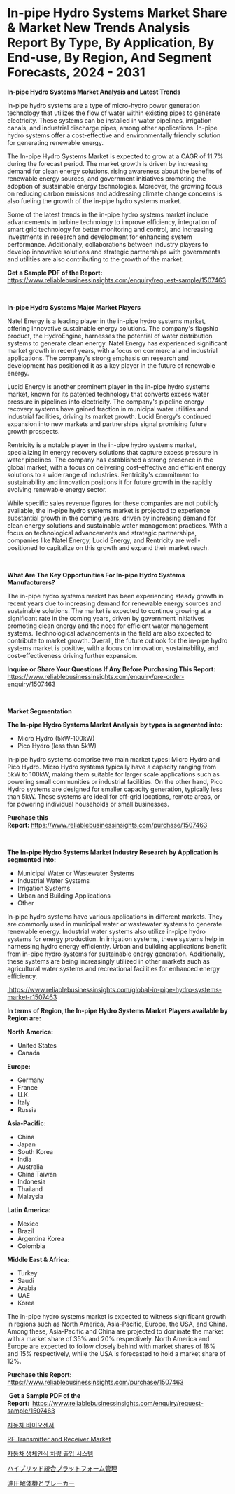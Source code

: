 <p><h1>In-pipe Hydro Systems Market Share & Market New Trends Analysis Report By Type, By Application, By End-use, By Region, And Segment Forecasts, 2024 - 2031</h1></p><p><strong>In-pipe Hydro Systems Market Analysis and Latest Trends</strong></p>
<p><p>In-pipe hydro systems are a type of micro-hydro power generation technology that utilizes the flow of water within existing pipes to generate electricity. These systems can be installed in water pipelines, irrigation canals, and industrial discharge pipes, among other applications. In-pipe hydro systems offer a cost-effective and environmentally friendly solution for generating renewable energy.</p><p>The In-pipe Hydro Systems Market is expected to grow at a CAGR of 11.7% during the forecast period. The market growth is driven by increasing demand for clean energy solutions, rising awareness about the benefits of renewable energy sources, and government initiatives promoting the adoption of sustainable energy technologies. Moreover, the growing focus on reducing carbon emissions and addressing climate change concerns is also fueling the growth of the in-pipe hydro systems market.</p><p>Some of the latest trends in the in-pipe hydro systems market include advancements in turbine technology to improve efficiency, integration of smart grid technology for better monitoring and control, and increasing investments in research and development for enhancing system performance. Additionally, collaborations between industry players to develop innovative solutions and strategic partnerships with governments and utilities are also contributing to the growth of the market.</p></p>
<p><strong>Get a Sample PDF of the Report:&nbsp;</strong> <a href="https://www.reliablebusinessinsights.com/enquiry/request-sample/1507463">https://www.reliablebusinessinsights.com/enquiry/request-sample/1507463</a></p>
<p>&nbsp;</p>
<p><strong>In-pipe Hydro Systems Major Market Players</strong></p>
<p><p>Natel Energy is a leading player in the in-pipe hydro systems market, offering innovative sustainable energy solutions. The company's flagship product, the HydroEngine, harnesses the potential of water distribution systems to generate clean energy. Natel Energy has experienced significant market growth in recent years, with a focus on commercial and industrial applications. The company's strong emphasis on research and development has positioned it as a key player in the future of renewable energy.</p><p>Lucid Energy is another prominent player in the in-pipe hydro systems market, known for its patented technology that converts excess water pressure in pipelines into electricity. The company's pipeline energy recovery systems have gained traction in municipal water utilities and industrial facilities, driving its market growth. Lucid Energy's continued expansion into new markets and partnerships signal promising future growth prospects.</p><p>Rentricity is a notable player in the in-pipe hydro systems market, specializing in energy recovery solutions that capture excess pressure in water pipelines. The company has established a strong presence in the global market, with a focus on delivering cost-effective and efficient energy solutions to a wide range of industries. Rentricity's commitment to sustainability and innovation positions it for future growth in the rapidly evolving renewable energy sector.</p><p>While specific sales revenue figures for these companies are not publicly available, the in-pipe hydro systems market is projected to experience substantial growth in the coming years, driven by increasing demand for clean energy solutions and sustainable water management practices. With a focus on technological advancements and strategic partnerships, companies like Natel Energy, Lucid Energy, and Rentricity are well-positioned to capitalize on this growth and expand their market reach.</p></p>
<p>&nbsp;</p>
<p><strong>What Are The Key Opportunities For In-pipe Hydro Systems Manufacturers?</strong></p>
<p><p>The in-pipe hydro systems market has been experiencing steady growth in recent years due to increasing demand for renewable energy sources and sustainable solutions. The market is expected to continue growing at a significant rate in the coming years, driven by government initiatives promoting clean energy and the need for efficient water management systems. Technological advancements in the field are also expected to contribute to market growth. Overall, the future outlook for the in-pipe hydro systems market is positive, with a focus on innovation, sustainability, and cost-effectiveness driving further expansion.</p></p>
<p><strong>Inquire or Share Your Questions If Any Before Purchasing This Report:</strong> <a href="https://www.reliablebusinessinsights.com/enquiry/pre-order-enquiry/1507463">https://www.reliablebusinessinsights.com/enquiry/pre-order-enquiry/1507463</a></p>
<p>&nbsp;</p>
<p><strong>Market Segmentation</strong></p>
<p><strong>The In-pipe Hydro Systems Market Analysis by types is segmented into:</strong></p>
<p><ul><li>Micro Hydro (5kW-100kW)</li><li>Pico Hydro (less than 5kW)</li></ul></p>
<p><p>In-pipe hydro systems comprise two main market types: Micro Hydro and Pico Hydro. Micro Hydro systems typically have a capacity ranging from 5kW to 100kW, making them suitable for larger scale applications such as powering small communities or industrial facilities. On the other hand, Pico Hydro systems are designed for smaller capacity generation, typically less than 5kW. These systems are ideal for off-grid locations, remote areas, or for powering individual households or small businesses.</p></p>
<p><strong>Purchase this Report:&nbsp;</strong><a href="https://www.reliablebusinessinsights.com/purchase/1507463">https://www.reliablebusinessinsights.com/purchase/1507463</a></p>
<p>&nbsp;</p>
<p><strong>The In-pipe Hydro Systems Market Industry Research by Application is segmented into:</strong></p>
<p><ul><li>Municipal Water or Wastewater Systems</li><li>Industrial Water Systems</li><li>Irrigation Systems</li><li>Urban and Building Applications</li><li>Other</li></ul></p>
<p><p>In-pipe hydro systems have various applications in different markets. They are commonly used in municipal water or wastewater systems to generate renewable energy. Industrial water systems also utilize in-pipe hydro systems for energy production. In irrigation systems, these systems help in harnessing hydro energy efficiently. Urban and building applications benefit from in-pipe hydro systems for sustainable energy generation. Additionally, these systems are being increasingly utilized in other markets such as agricultural water systems and recreational facilities for enhanced energy efficiency.</p></p>
<p><a href="https://www.reliablebusinessinsights.com/global-in-pipe-hydro-systems-market-r1507463">&nbsp;https://www.reliablebusinessinsights.com/global-in-pipe-hydro-systems-market-r1507463</a></p>
<p><strong>In terms of Region, the In-pipe Hydro Systems Market Players available by Region are:</strong></p>
<p>
    <p> <strong> North America: </strong>
        <ul>
            <li>United States</li>
            <li>Canada</li>
        </ul>
        </p> 
    <p> <strong> Europe: </strong>
        <ul>
            <li>Germany</li>
            <li>France</li>
            <li>U.K.</li>
            <li>Italy</li>
            <li>Russia</li>
        </ul>
        </p> 
    <p> <strong> Asia-Pacific: </strong>
        <ul>
            <li>China</li>
            <li>Japan</li>
            <li>South Korea</li>
            <li>India</li>
            <li>Australia</li>
            <li>China Taiwan</li>
            <li>Indonesia</li>
            <li>Thailand</li>
            <li>Malaysia</li>
        </ul>
        </p> 
    <p> <strong> Latin America: </strong>
        <ul>
            <li>Mexico</li>
            <li>Brazil</li>
            <li>Argentina Korea</li>
            <li>Colombia</li>
        </ul>
        </p> 
    <p> <strong> Middle East & Africa: </strong>
        <ul>
            <li>Turkey</li>
            <li>Saudi</li>
            <li>Arabia</li>
            <li>UAE</li>
            <li>Korea</li>
        </ul>
    </p>
    </p>
<p><p>The in-pipe hydro systems market is expected to witness significant growth in regions such as North America, Asia-Pacific, Europe, the USA, and China. Among these, Asia-Pacific and China are projected to dominate the market with a market share of 35% and 20% respectively. North America and Europe are expected to follow closely behind with market shares of 18% and 15% respectively, while the USA is forecasted to hold a market share of 12%.</p></p>
<p><strong>Purchase this Report: </strong><a href="https://www.reliablebusinessinsights.com/purchase/1507463">https://www.reliablebusinessinsights.com/purchase/1507463</a></p>
<p>&nbsp;<strong>Get a Sample PDF of the Report:&nbsp;&nbsp;</strong><a href="https://www.reliablebusinessinsights.com/enquiry/request-sample/1507463">https://www.reliablebusinessinsights.com/enquiry/request-sample/1507463</a></p>
<p><strong></strong></p>
<p><p><a href="https://github.com/Edwards13Jessica/Market-Research-Report-List-1/blob/main/949958585553.md">자동차 바이오센서</a></p><p><a href="https://issuu.com/reportprime-2/docs/rf-transmitter-and-receiver-market-size-2030.pptx">RF Transmitter and Receiver Market</a></p><p><a href="https://github.com/chupp85/Market-Research-Report-List-1/blob/main/534935985552.md">자동차 생체인식 차량 출입 시스템</a></p><p><a href="https://github.com/andrade7361/Market-Research-Report-List-1/blob/main/293303493181.md">ハイブリッド統合プラットフォーム管理</a></p><p><a href="https://github.com/RaeJenkins1952/Market-Research-Report-List-1/blob/main/323219793182.md">油圧解体機とブレーカー</a></p></p>